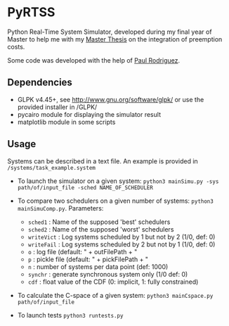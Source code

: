 PyRTSS
=======

Python Real-Time System Simulator, developed during my final year of Master to help me with my [Master Thesis](http://www.thomaschapeaux.be/assets/Master_Thesis.pdf) on the integration of preemption costs.

Some code was developed with the help of [Paul Rodriguez](http://github.com/Kafein).

Dependencies
------------

* GLPK v4.45+, see http://www.gnu.org/software/glpk/ or use the provided installer in /GLPK/
* pycairo module for displaying the simulator result
* matplotlib module in some scripts

Usage
-----

Systems can be described in a text file. An example is provided in `/systems/task_example.system`

* To launch the simulator on a given system: `python3 mainSimu.py -sys path/of/input_file -sched NAME_OF_SCHEDULER`

* To compare two schedulers on a given number of systems: `python3 mainSimuComp.py`. Parameters:
    + `sched1` : Name of the supposed 'best' schedulers
    + `sched2` : Name of the supposed 'worst' schedulers
    + `writeVict` : Log systems scheduled by 1 but not by 2 (1/0, def: 0)
    + `writeFail` : Log systems scheduled by 2 but not by 1 (1/0, def: 0)
    + `o` : log file (default: " + outFilePath + "
    + `p` : pickle file (default: " + pickFilePath + "
    + `n` : number of systems per data point (def: 1000)
    + `synchr` : generate synchronous system only (1/0 def: 0)
    + `cdf` : float value of the CDF (0: implicit, 1: fully constrained)

* To calculate the C-space of a given system: `python3 mainCspace.py path/of/input_file`

* To launch tests `python3 runtests.py`
